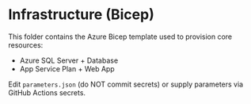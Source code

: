 # Infrastructure (Bicep)

This folder contains the Azure Bicep template used to provision core resources:
- Azure SQL Server + Database
- App Service Plan + Web App

Edit `parameters.json` (do NOT commit secrets) or supply parameters via GitHub Actions secrets.

